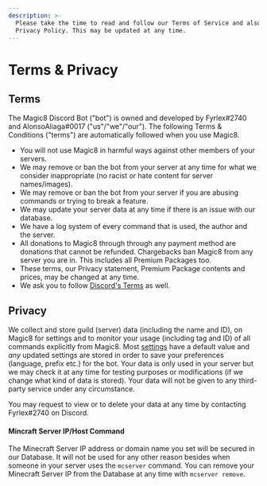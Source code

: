 ```yaml
---
description: >-
  Please take the time to read and follow our Terms of Service and also our
  Privacy Policy. This may be updated at any time.
---
```


# Terms & Privacy

## Terms

The Magic8 Discord Bot \("bot"\) is owned and developed by Fyrlex\#2740 and AlonsoAliaga\#0017 \("us"/"we"/"our"\). The following Terms & Conditions \("terms"\) are automatically followed when you use Magic8.

* You will not use Magic8 in harmful ways against other members of your servers.
* We may remove or ban the bot from your server at any time for what we consider inappropriate \(no racist or hate content for server names/images\).
* We may remove or ban the bot from your server if you are abusing commands or trying to break a feature.
* We may update your server data at any time if there is an issue with our database.
* We have a log system of every command that is used, the author and the server.
* All donations to Magic8 through through any payment method are donations that cannot be refunded. Chargebacks ban Magic8 from any server you are in. This includes all Premium Packages too.
* These terms, our Privacy statement, Premium Package contents and prices, may be changed at any time.
* We ask you to follow [Discord's Terms](https://discord.com/terms) as well.

## Privacy

We collect and store guild \(server\) data \(including the name and ID\), on Magic8 for settings and to monitor your usage \(including tag and ID\) of all commands explicitly from Magic8. Most [settings](../commands/administrator/) have a default value and _any_ updated settings are stored in order to save your preferences \(language, prefix etc.\) for the bot. Your data is only used in your server but we may check it at any time for testing purposes or modifications \(if we change what kind of data is stored\). Your data will not be given to any third-party service under any circumstance.

You may request to view or to delete your data at any time by contacting Fyrlex\#2740 on Discord.

#### Mincraft Server IP/Host Command

The Minecraft Server IP address or domain name you set will be secured in our Database. It will not be used for any other reason besides when someone in your server uses the `mcserver` command. You can remove your Minecraft Server IP from the Database at any time with `mcserver remove`.

